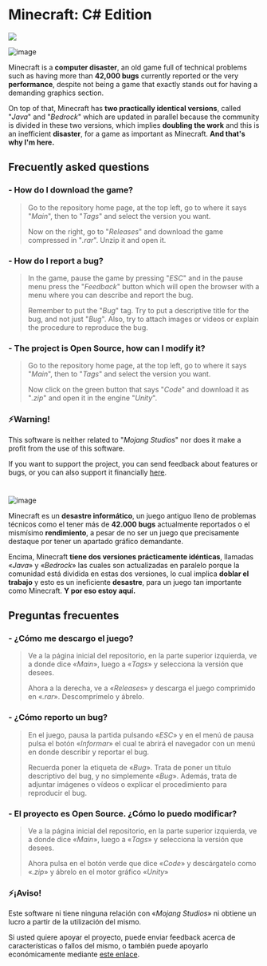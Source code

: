 # Minecraft: C# Edition
![](https://i.imgur.com/7GIpbHt.png)

![image](https://i.imgur.com/6UI5j0E.png)

Minecraft is a **computer disaster**, an old game full of technical problems such as having more than **42,000 bugs** currently reported or the very **performance**, despite not being a game that exactly stands out for having a demanding graphics section.

On top of that, Minecraft has **two practically identical versions**, called "*Java*" and "*Bedrock*" which are updated in parallel because the community is divided in these two versions, which implies **doubling the work** and this is an inefficient **disaster**, for a game as important as Minecraft. **And that's why I'm here.**

## Frecuently asked questions
### - How do I download the game?
> Go to the repository home page, at the top left, go to where it says "*Main*", then to "*Tags*" and select the version you want.
> 
> Now on the right, go to "*Releases*" and download the game compressed in "*.rar*". Unzip it and open it.

### - How do I report a bug?
> In the game, pause the game by pressing "*ESC*" and in the pause menu press the "*Feedback*" button which will open the browser with a menu where you can describe and report the bug.
> 
> Remember to put the "*Bug*" tag. Try to put a descriptive title for the bug, and not just "*Bug*". Also, try to attach images or videos or explain the procedure to reproduce the bug.

### - The project is Open Source, how can I modify it?
> Go to the repository home page, at the top left, go to where it says "*Main*", then to "*Tags*" and select the version you want.
> 
> Now click on the green button that says "*Code*" and download it as "*.zip*" and open it in the engine "*Unity*".

### ⚡Warning!

This software is neither related to "*Mojang Studios*" nor does it make a profit from the use of this software.

If you want to support the project, you can send feedback about features or bugs, or you can also support it financially [here](https://www.paypal.com/paypalme/iamkappy).

#

![image](https://i.imgur.com/QSelqM0.png)

Minecraft es un **desastre informático**, un juego antiguo lleno de problemas técnicos como el tener más de **42.000 bugs** actualmente reportados o el mismísimo **rendimiento**, a pesar de no ser un juego que precisamente destaque por tener un apartado gráfico demandante.

Encima, Minecraft **tiene dos versiones prácticamente idénticas**, llamadas «*Java*» y «*Bedrock*» las cuales son actualizadas en paralelo porque la comunidad está dividida en estas dos versiones, lo cual implica **doblar el trabajo** y esto es un ineficiente **desastre**, para un juego tan importante como Minecraft. **Y por eso estoy aquí.**

## Preguntas frecuentes
### - ¿Cómo me descargo el juego?
> Ve a la página inicial del repositorio, en la parte superior izquierda, ve a donde dice «*Main*», luego a «*Tags*» y selecciona la versión que desees.
> 
> Ahora a la derecha, ve a «*Releases*» y descarga el juego comprimido en «*.rar*». Descomprímelo y ábrelo.

### - ¿Cómo reporto un bug?
> En el juego, pausa la partida pulsando «*ESC*» y en el menú de pausa pulsa el botón «*Informar*» el cual te abrirá el navegador con un menú en donde describir y reportar el bug.
> 
> Recuerda poner la etiqueta de «*Bug*». Trata de poner un título descriptivo del bug, y no simplemente «*Bug*». Además, trata de adjuntar imágenes o vídeos o explicar el procedimiento para reproducir el bug.

### - El proyecto es Open Source. ¿Cómo lo puedo modificar?
> Ve a la página inicial del repositorio, en la parte superior izquierda, ve a donde dice «*Main*», luego a «*Tags*» y selecciona la versión que desees.
> 
> Ahora pulsa en el botón verde que dice «*Code*» y descárgatelo como «*.zip*» y ábrelo en el motor gráfico «*Unity*»

### ⚡¡Aviso!

Este software ni tiene ninguna relación con «*Mojang Studios*» ni obtiene un lucro a partir de la utilización del mismo.

Si usted quiere apoyar el proyecto, puede enviar feedback acerca de características o fallos del mismo, o también puede apoyarlo económicamente mediante [este enlace](https://www.paypal.com/paypalme/iamkappy).
#

